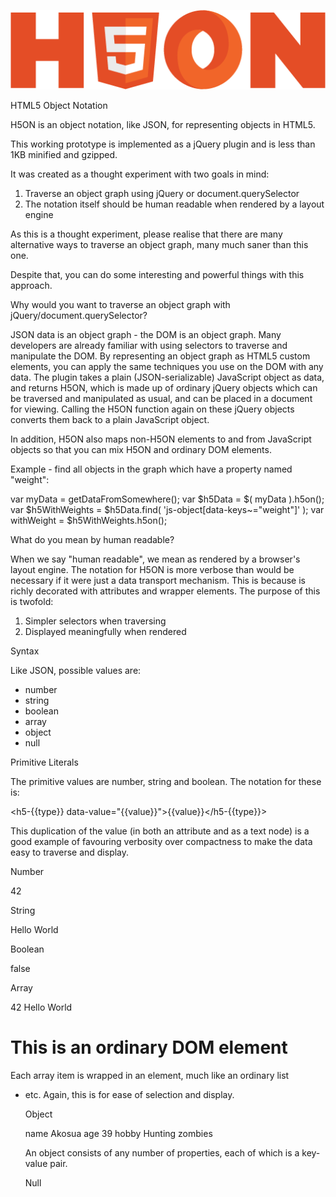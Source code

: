 ![H5ON](h5on.png?raw=true)

HTML5 Object Notation

H5ON is an object notation, like JSON, for representing objects in HTML5.

This working prototype is implemented as a jQuery plugin and is less than 1KB minified and gzipped.

It was created as a thought experiment with two goals in mind:

1. Traverse an object graph using jQuery or document.querySelector
2. The notation itself should be human readable when rendered by a layout engine 

As this is a thought experiment, please realise that there are many alternative ways to traverse an object graph, many much saner than this one.

Despite that, you can do some interesting and powerful things with this approach.

Why would you want to traverse an object graph with jQuery/document.querySelector?

JSON data is an object graph - the DOM is an object graph. 
Many developers are already familiar with using selectors to traverse and manipulate the DOM. 
By representing an object graph as HTML5 custom elements, you can apply the same techniques you use on the DOM with any data.
The plugin takes a plain (JSON-serializable) JavaScript object as data, and returns H5ON, which is made up of ordinary jQuery objects which can be traversed and manipulated as usual, and can be placed in a document for viewing.
Calling the H5ON function again on these jQuery objects converts them back to a plain JavaScript object.

In addition, H5ON also maps non-H5ON elements to and from JavaScript objects so that you can mix H5ON and ordinary DOM elements.

Example - find all objects in the graph which have a property named "weight":

var myData = getDataFromSomewhere();
var $h5Data = $( myData ).h5on();
var $h5WithWeights = $h5Data.find( 'js-object[data-keys~="weight"]' );
var withWeight = $h5WithWeights.h5on();

What do you mean by human readable?

When we say "human readable", we mean as rendered by a browser's layout engine.
The notation for H5ON is more verbose than would be necessary if it were just a data transport mechanism.
This is because is richly decorated with attributes and wrapper elements. 
The purpose of this is twofold:

1. Simpler selectors when traversing
2. Displayed meaningfully when rendered

Syntax

Like JSON, possible values are:

* number
* string
* boolean
* array
* object
* null

Primitive Literals

The primitive values are number, string and boolean. The notation for these is:

<h5-{{type}} data-value="{{value}}">{{value}}</h5-{{type}}>

This duplication of the value (in both an attribute and as a text node) is a good example of favouring verbosity over compactness to make the data easy to traverse and display.

Number

<h5-number data-value="42">42</h5-number>

String

<h5-string data-value="Hello World">Hello World</h5-number>

Boolean

<h5-boolean data-value="false">false</h5-boolean>

Array

<h5-array data-length="3">
  <h5-item data-index="0">
    <h5-number data-value="42">42</h5-number>
  </h5-item>
  <h5-item data-index="1">
    <h5-string data-value="Hello World">Hello World</h5-string>
  </h5-item>
  <h5-item data-index="2">
    <h1>This is an ordinary DOM element</h1>
  </h5-item>
</h5-array>

Each array item is wrapped in an <h5-item> element, much like an ordinary list <ul><li> etc. Again, this is for ease of selection and display.

Object

<h5-object data-keys="name age hobby">
  <h5-property>
    <h5-key>name</h5-key>
    <h5-value>Akosua</h5-value>
  </h5-property>
  <h5-property>
    <h5-key>age</h5-key>
    <h5-value>39</h5-value>
  </h5-property>
  <h5-property>
    <h5-key>hobby</h5-key>
    <h5-value>Hunting zombies</h5-value>
  </h5-property>
</h5-object>

An object consists of any number of properties, each of which is a key-value pair.

Null

<h5-null />
